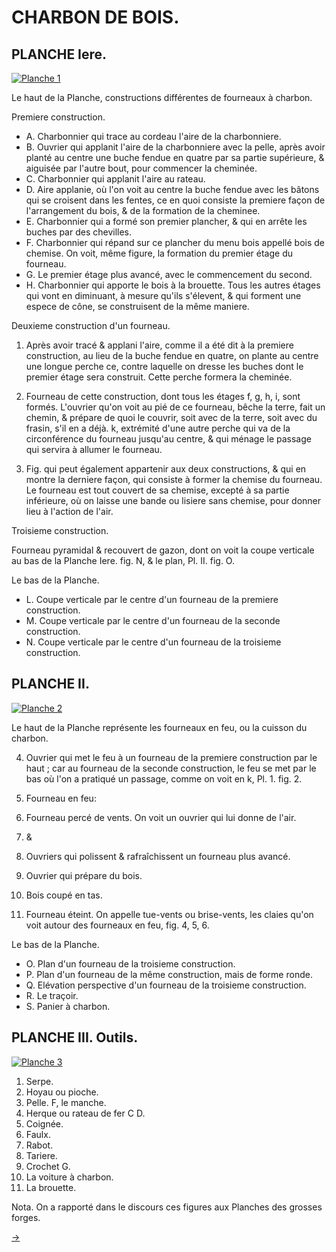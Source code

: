 CHARBON DE BOIS.
================

PLANCHE Iere.
-------------

[![Planche 1](Planche_1.jpeg)](Planche_1.jpeg)

Le haut de la Planche, constructions différentes de fourneaux à charbon.

Premiere construction.

- A. Charbonnier qui trace au cordeau l'aire de la charbonniere.
- B. Ouvrier qui applanit l'aire de la charbonniere avec la pelle, après avoir planté au centre une buche fendue en quatre par sa partie supérieure, & aiguisée par l'autre bout, pour commencer la cheminée.
- C. Charbonnier qui applanit l'aire au rateau.
- D. Aire applanie, où l'on voit au centre la buche fendue avec les bâtons qui se croisent dans les fentes, ce en quoi consiste la premiere façon de l'arrangement du bois, & de la formation de la cheminee.
- E. Charbonnier qui a formé son premier plancher, & qui en arrête les buches par des chevilles.
- F. Charbonnier qui répand sur ce plancher du menu bois appellé bois de chemise. On voit, même figure, la formation du premier étage du fourneau.
- G. Le premier étage plus avancé, avec le commencement du second.
- H. Charbonnier qui apporte le bois à la brouette. Tous les autres étages qui vont en diminuant, à mesure qu'ils s'élevent, & qui forment une espece de cône, se construisent de la même maniere.

Deuxieme construction d'un fourneau.

1. Après avoir tracé & applani l'aire, comme il a été dit à la premiere construction, au lieu de la buche fendue en quatre, on plante au centre une longue perche ce, contre laquelle on dresse les buches dont le premier étage sera construit. Cette perche formera la cheminée.

2. Fourneau de cette construction, dont tous les étages f, g, h, i, sont formés. L'ouvrier qu'on voit au pié de ce fourneau, bêche la terre, fait un chemin, & prépare de quoi le couvrir, soit avec de la terre, soit avec du frasin, s'il en a déjà. k, extrémité d'une autre perche qui va de la circonférence du fourneau jusqu'au centre, & qui ménage le passage qui servira à allumer le fourneau.

3. Fig. qui peut également appartenir aux deux constructions, & qui en montre la derniere façon, qui consiste à former la chemise du fourneau. Le fourneau est tout couvert de sa chemise, excepté à sa partie inférieure, où on laisse une bande ou lisiere sans chemise, pour donner lieu à l'action de l'air.

Troisieme construction.

Fourneau pyramidal & recouvert de gazon, dont on voit la coupe verticale au bas de la Planche Iere. fig. N, & le plan, Pl. II. fig. O.

Le bas de la Planche.

- L. Coupe verticale par le centre d'un fourneau de la premiere construction.
- M. Coupe verticale par le centre d'un fourneau de la seconde construction.
- N. Coupe verticale par le centre d'un fourneau de la troisieme construction.


PLANCHE II.
-----------

[![Planche 2](Planche_2.jpeg)](Planche_2.jpeg)

Le haut de la Planche représente les fourneaux en feu, ou la cuisson du charbon.

4. Ouvrier qui met le feu à un fourneau de la premiere construction par le haut ; car au fourneau de la seconde construction, le feu se met par le bas où l'on a pratiqué un passage, comme on voit en k, Pl. 1. fig. 2.

5. Fourneau en feu:

6. Fourneau percé de vents. On voit un ouvrier qui lui donne de l'air.

7. &
8. Ouvriers qui polissent & rafraîchissent un fourneau plus avancé.

9. Ouvrier qui prépare du bois.

10. Bois coupé en tas.

11. Fourneau éteint. On appelle tue-vents ou brise-vents, les claies qu'on voit autour des fourneaux en feu, fig. 4, 5, 6.

Le bas de la Planche.

- O. Plan d'un fourneau de la troisieme construction.
- P. Plan d'un fourneau de la même construction, mais de forme ronde.
- Q. Elévation perspective d'un fourneau de la troisieme construction.
- R. Le traçoir.
- S. Panier à charbon.


PLANCHE III. Outils.
--------------------

[![Planche 3](Planche_3.jpeg)](Planche_3.jpeg)

1. Serpe.
2. Hoyau ou pioche.
3. Pelle. F, le manche.
4. Herque ou rateau de fer C D. 
5. Coignée. 
6. Faulx.
7. Rabot.
8. Tariere.
9. Crochet G.
10. La voiture à charbon.
11. La brouette.

Nota. On a rapporté dans le discours ces figures aux Planches des grosses forges.


[->](../20-Four_à_chaux/Légende.md)
